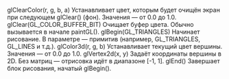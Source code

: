 glClearColor(r, g, b, a)        Устанавливает цвет, которым будет очищён экран при следующем glClear() (фон). Значения — от 0.0 до 1.0.
glClear(GL_COLOR_BUFFER_BIT)	Очищает буфер цвета. Обычно вызывается в начале paintGL().
glBegin(GL_TRIANGLES)	    Начинает рисование. В параметре — примитив (например, GL_TRIANGLES, GL_LINES и т.д.).
glColor3d(r, g, b)	    Устанавливает текущий цвет вершины. Значения — от 0.0 до 1.0.
glVertex2d(x, y)	    Задаёт координаты вершины в 2D. Без матриц — отрисовка идёт в диапазоне [-1, 1].
glEnd()     Завершает блок рисования, начатый glBegin().

